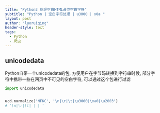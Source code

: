 ```yaml
---
title: "Python3 处理空白HTML占位空白字符"
subtitle: "Python | 空白字符处理 | u3000 | x0a "
layout: post
author: "luoruiqing"
header-style: text
tags:
  - Python
  - 爬虫
---
```



## unicodedata

Python自带一个unicodedata的包, 方便用户在字节码转换到字符串时候, 部分字符中携带一些在网页中不可见的空白字符, 可以通过这个包进行过滤 


```python
import unicodedata


ucd.normalize('NFKC', '\n|\r|\t|\u3000|\xa0|\u2003')
# '\n|\r|\t| | | '

```

